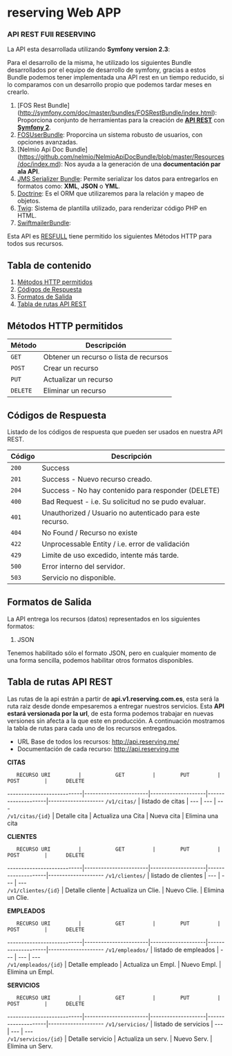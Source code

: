 reserving Web APP
===========================

### API REST FUll RESERVING

La API esta desarrollada utilizando **Symfony version 2.3**:

Para el desarrollo de la misma, he utilizado los siguientes Bundle desarrollados por el equipo de desarrollo de symfony, gracias a estos Bundle podemos tener implementada una API rest en un tiempo reducido, si lo comparamos con un desarrollo propio que podemos tardar meses en crearlo.

 1. [FOS Rest Bundle] (http://symfony.com/doc/master/bundles/FOSRestBundle/index.html): Proporciona conjunto de herramientas para la creación de [**API REST**](http://es.wikipedia.org/wiki/Representational_State_Transfer) con [**Symfony 2**](https://symfony.com/).
 2. [FOSUserBundle](https://github.com/FriendsOfSymfony/FOSUserBundle): Proporcina un sistema robusto de usuarios, con opciones avanzadas.
 2. [Nelmio Api Doc Bundle] (https://github.com/nelmio/NelmioApiDocBundle/blob/master/Resources/doc/index.md): Nos ayuda a la generación de una **documentación par ala API**.
 3. [JMS Serializer Bundle](http://jmsyst.com/bundles/JMSSerializerBundle): Permite serializar los datos para entregarlos en formatos como: **XML**, **JSON** o **YML**.
 4. [Doctrine](http://www.doctrine-project.org/): Es el ORM que utilizaremos para la relación y mapeo de objetos.
 5. [Twig](http://twig.sensiolabs.org/): Sistema de plantilla utilizado, para renderizar código PHP en HTML.
 6. [SwiftmailerBundle](http://symfony.com/doc/current/reference/configuration/swiftmailer.html):

Esta API es [RESFULL](http://en.wikipedia.org/wiki/Overview_of_RESTful_API_Description_Languages) tiene permitido los siguientes Métodos HTTP para todos sus recursos.


## Tabla de contenido
1. [Métodos HTTP permitidos](#métodos-http-permitidos)
2. [Códigos de Respuesta](#códigos-de-respuesta)
3. [Formatos de Salida](#formatos-de-salida)
4. [Tabla de rutas API REST](#tabla-de-rutas-api-rest)


## Métodos HTTP permitidos
  Método | Descripción
-------- | -----------------------------------------
`GET`    | Obtener un recurso o lista de recursos
`POST`   | Crear un recurso
`PUT`    | Actualizar un recurso
`DELETE` | Eliminar un recurso

## Códigos de Respuesta
Listado de los códigos de respuesta que pueden ser usados en nuestra API REST.

  Código |                       Descripción                        
---------|----------------------------------------------------------
  `200`  | Success                                                  
  `201`  | Success - Nuevo recurso creado.                          
  `204`  | Success - No hay contenido para responder (DELETE)       
  `400`  | Bad Request - i.e. Su solicitud no se pudo evaluar.      
  `401`  | Unauthorized / Usuario no autenticado para este recurso. 
  `404`  | No Found / Recurso no existe                             
  `422`  | Unprocessable Entity / i.e. error de validación          
  `429`  | Limite de uso excedido, intente más tarde.               
  `500`  | Error interno del servidor.                              
  `503`  | Servicio no disponible.                                  



## Formatos de Salida
La API entrega los recursos (datos) representados en los siguientes formatos:

1. JSON

Tenemos habilitado sólo el formato JSON, pero en cualquier momento de una forma sencilla, podemos habilitar otros formatos disponibles.


## Tabla de rutas API REST

Las rutas de la api estrán a partir de **api.v1.reserving.com.es**, esta será la ruta raiz desde donde empesaremos a entregar nuestros servicios. Esta **API estará versionada por la url**, de esta forma podemos trabajar en nuevas versiones sin afecta a la que este en producción. A continuación mostramos la tabla de rutas para cada uno de los recursos entregados.

 - URL Base de todos los recursos: http://api.reserving.me/
 - Documentación de cada recurso: http://api.reserving.me

 **CITAS**

       RECURSO URI         |           GET         |        PUT         |        POST        |      DELETE        
---------------------------|-----------------------|--------------------|--------------------|--------------------
  `/v1/citas/`             | listado de citas      |        ---         |        ---         |       ---          
  `/v1/citas/{id}`         |   Detalle cita        | Actualiza una Cita |    Nueva cita      |  Elimina una cita  
   

 **CLIENTES**

       RECURSO URI         |           GET         |        PUT         |        POST        |      DELETE        
---------------------------|-----------------------|--------------------|--------------------|--------------------
  `/v1/clientes/`          | listado de clientes   |        ---         |        ---         |       ---          
  `/v1/clientes/{id}`      |   Detalle cliente     | Actualiza un Clie. |    Nuevo Clie.     |  Elimina un Clie.  


**EMPLEADOS**

       RECURSO URI         |           GET         |        PUT         |        POST        |      DELETE        
---------------------------|-----------------------|--------------------|--------------------|--------------------
  `/v1/empleados/`         | listado de empleados  |        ---         |        ---         |       ---          
  `/v1/empleados/{id}`     |   Detalle empleado    | Actualiza un Empl. |    Nuevo Empl.     |  Elimina un Empl.  


**SERVICIOS**

       RECURSO URI         |           GET         |        PUT         |        POST        |      DELETE        
---------------------------|-----------------------|--------------------|--------------------|--------------------
  `/v1/servicios/`         | listado de servicios  |        ---         |        ---         |       ---          
  `/v1/servicios/{id}`     |   Detalle servicio    | Actualiza un serv. |    Nuevo Serv.     |  Elimina un Serv.  
